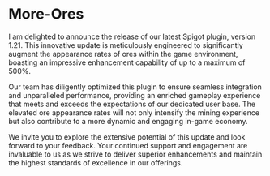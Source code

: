 # More-Ores

I am delighted to announce the release of our latest Spigot plugin, version 1.21. This innovative update is meticulously engineered to significantly augment the appearance rates of ores within the game environment, boasting an impressive enhancement capability of up to a maximum of 500%.

Our team has diligently optimized this plugin to ensure seamless integration and unparalleled performance, providing an enriched gameplay experience that meets and exceeds the expectations of our dedicated user base. The elevated ore appearance rates will not only intensify the mining experience but also contribute to a more dynamic and engaging in-game economy.

We invite you to explore the extensive potential of this update and look forward to your feedback. Your continued support and engagement are invaluable to us as we strive to deliver superior enhancements and maintain the highest standards of excellence in our offerings.

